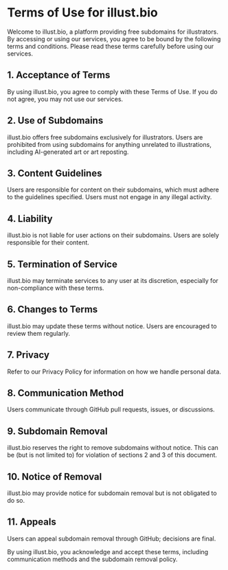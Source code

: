 # Terms of Use for illust.bio

Welcome to illust.bio, a platform providing free subdomains for illustrators. By accessing or using our services, you agree to be bound by the following terms and conditions. Please read these terms carefully before using our services.

## 1. Acceptance of Terms
By using illust.bio, you agree to comply with these Terms of Use. If you do not agree, you may not use our services.

## 2. Use of Subdomains
illust.bio offers free subdomains exclusively for illustrators. Users are prohibited from using subdomains for anything unrelated to illustrations, including AI-generated art or art reposting.

## 3. Content Guidelines
Users are responsible for content on their subdomains, which must adhere to the guidelines specified. Users must not engage in any illegal activity.

## 4. Liability
illust.bio is not liable for user actions on their subdomains. Users are solely responsible for their content.

## 5. Termination of Service
illust.bio may terminate services to any user at its discretion, especially for non-compliance with these terms.

## 6. Changes to Terms
illust.bio may update these terms without notice. Users are encouraged to review them regularly.

## 7. Privacy
Refer to our Privacy Policy for information on how we handle personal data.

## 8. Communication Method
Users communicate through GitHub pull requests, issues, or discussions.

## 9. Subdomain Removal
illust.bio reserves the right to remove subdomains without notice. This can be (but is not limited to) for violation of sections 2 and 3 of this document.

## 10. Notice of Removal
illust.bio may provide notice for subdomain removal but is not obligated to do so.

## 11. Appeals
Users can appeal subdomain removal through GitHub; decisions are final.

By using illust.bio, you acknowledge and accept these terms, including communication methods and the subdomain removal policy.
